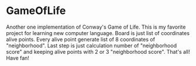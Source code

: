 # GameOfLife
Another one implementation of Conway's Game of Life. 
This is my favorite project for learning new computer language. Board is just list of coordinates alive points. Every alive point generate list of 8 coordinates of "neighborhood". Last step is just calculation number of "neighborhood score" and keeping alive points with 2 or 3 "neighborhood score".
That's all! Have fan!   
